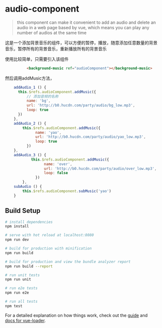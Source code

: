 # audio-component

> this component can make it convenient to add an audio and delete an audio in a web page based by vue, which means you can play any number of audios at the same time


这是一个添加背景音乐的组件，可以方便的暂停，播放，随意添加任意数量的背景音乐，暂停所有的背景音乐，重新播放所有的背景音乐

使用比较简单，只需要引入该组件
```html
          <background-music ref="audioComponent"></background-music>

```
然后调用addMusic方法，

```javascript
    addAudio_1 () {
      this.$refs.audioComponent.addMusic({
          // 添加音频的名称
          name: 'bg',
          url: 'http://b0.hucdn.com/party/audio/bg_low.mp3',
          loop: true
      })
    },
    addAudio_2 () {
  		this.$refs.audioComponent.addMusic({
			  name: 'yao',
			  url: 'http://b0.hucdn.com/party/audio/yao_low.mp3',
			  loop: true
		  })
    },
    addAudio_3 () {
      		this.$refs.audioComponent.addMusic({
    			  name: 'over',
    			  url: 'http://b0.hucdn.com/party/audio/over_low.mp3',
    			  loop: false
    		  })
        },
    subAudio () {
	    this.$refs.audioComponent.subMusic('yao')
    }
```


## Build Setup

``` bash
# install dependencies
npm install

# serve with hot reload at localhost:8080
npm run dev

# build for production with minification
npm run build

# build for production and view the bundle analyzer report
npm run build --report

# run unit tests
npm run unit

# run e2e tests
npm run e2e

# run all tests
npm test
```

For a detailed explanation on how things work, check out the [guide](http://vuejs-templates.github.io/webpack/) and [docs for vue-loader](http://vuejs.github.io/vue-loader).
